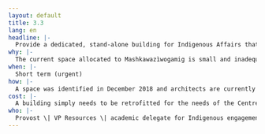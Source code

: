 ```yaml
---
layout: default
title: 3.3
lang: en
headline: |-
  Provide a dedicated, stand-alone building for Indigenous Affairs that includes an appropriately sized and configured space for Mashkawazìwogamig: Indigenous Resource Centre
why: |-
  The current space allocated to Mashkawazìwogamig is small and inadequate for its needs. For instance, the IRC hosts a weekly soup and bannock event and the coordinator has to prepare the meal at home the evening before and bring it to campus. The IRC needs kitchen facilities as well as workstations, offices for the student organizations, a dedicated elders and/or ceremonial room and an activities space. It would also be ideal for the Indigenous Affairs staff to have dedicated office space that is not in the midst of student activity space.
when: |-
  Short term (urgent)
how: |-
  A space was identified in December 2018 and architects are currently drafting renovation plans with the intention of the Centre moving by summer 2020.
cost: |-
  A building simply needs to be retrofitted for the needs of the Centre.
who: |-
  Provost \| VP Resources \| academic delegate for Indigenous engagement \| director, Indigenous Affairs
---
```


